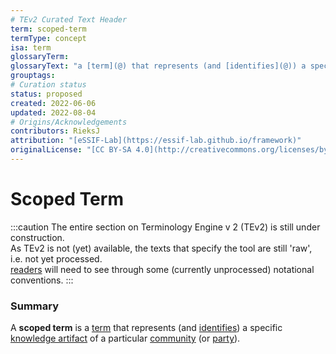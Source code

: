 ```yaml
---
# TEv2 Curated Text Header
term: scoped-term
termType: concept
isa: term
glossaryTerm:
glossaryText: "a [term](@) that represents (and [identifies](@)) a specific [knowledge artifact](@) of a particular [community](@) (or [party](@))."
grouptags:
# Curation status
status: proposed
created: 2022-06-06
updated: 2022-08-04
# Origins/Acknowledgements
contributors: RieksJ
attribution: "[eSSIF-Lab](https://essif-lab.github.io/framework)"
originalLicense: "[CC BY-SA 4.0](http://creativecommons.org/licenses/by-sa/4.0/?ref=chooser-v1)"
---
```


# Scoped Term

:::caution
The entire section on Terminology Engine v 2 (TEv2) is still under construction.<br/>
As TEv2 is not (yet) available, the texts that specify the tool are still 'raw', i.e. not yet processed.<br/>[readers](@) will need to see through some (currently unprocessed) notational conventions.
:::

### Summary

A **scoped term** is a [term](@) that represents (and [identifies](@)) a specific [knowledge artifact](@) of a particular [community](@) (or [party](@)).
